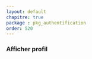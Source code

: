 ```yaml
---
layout: default
chapitre: true
package : pkg_authentification
order: 520
---
```


### Afficher profil

<!-- TODO backend-2 : Développer une interface de consultation du profil utilisateur. -->